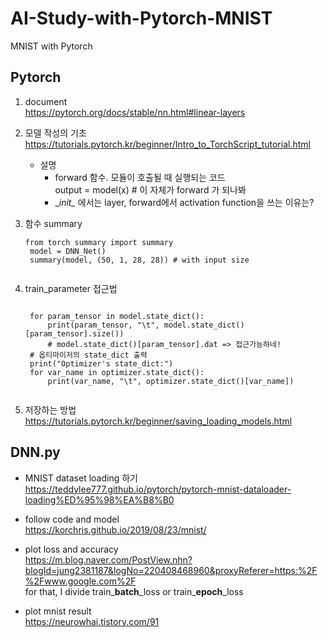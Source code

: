 # AI-Study-with-Pytorch-MNIST
MNIST with Pytorch

## Pytorch
1. document  
https://pytorch.org/docs/stable/nn.html#linear-layers

2. 모델 작성의 기초  
https://tutorials.pytorch.kr/beginner/Intro_to_TorchScript_tutorial.html   
    * 설명 
        * forward 함수. 모듈이 호출될 때 실행되는 코드  
      output = model(x)  # 이 자체가 forward 가 되나봐
        * \__init\__ 에서는 layer, forward에서 activation function을 쓰는 이유는?

3. 함수 summary
    <pre><code>from torch summary import summary  
    model = DNN_Net()  
    summary(model, (50, 1, 28, 28)) # with input size
    </code></pre>

4. train_parameter 접근법
    <pre><code>
    for param_tensor in model.state_dict():
        print(param_tensor, "\t", model.state_dict()[param_tensor].size())
        # model.state_dict()[param_tensor].dat => 접근가능하네!
    # 옵티마이저의 state_dict 출력
    print("Optimizer's state_dict:")
    for var_name in optimizer.state_dict():
        print(var_name, "\t", optimizer.state_dict()[var_name])
    </code></pre>

5. 저장하는 방법
https://tutorials.pytorch.kr/beginner/saving_loading_models.html

## DNN.py

* MNIST dataset loading 하기  
https://teddylee777.github.io/pytorch/pytorch-mnist-dataloader-loading%ED%95%98%EA%B8%B0

* follow code and model  
https://korchris.github.io/2019/08/23/mnist/

* plot loss and accuracy  
https://m.blog.naver.com/PostView.nhn?blogId=jung2381187&logNo=220408468960&proxyReferer=https:%2F%2Fwww.google.com%2F   
for that, I divide train_**batch**\_loss or train_**epoch**\_loss

* plot mnist result  
https://neurowhai.tistory.com/91